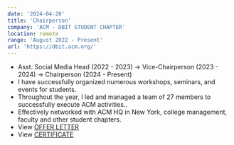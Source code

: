 ```yaml
---
date: '2024-04-20'
title: 'Chairperson'
company: 'ACM - DBIT STUDENT CHAPTER' 
location: remote
range: 'August 2022 - Present'
url: 'https://dbit.acm.org/'
---
```

- Asst. Social Media Head (2022 - 2023) -> Vice-Chairperson (2023 - 2024) -> Chairperson (2024 - Present)
- I have successfully organized numerous workshops, seminars, and events for students.
- Throughout the year, I led and managed a team of 27 members to successfully execute ACM activities..
- Effectively networked with ACM HQ in New York, college management, faculty and other student chapters.
- View [OFFER LETTER](https://drive.google.com/file/d/1q-rr54_-9znx-m1PvEDTYkbu5yGy0miK/view?usp=sharing)
- View [CERTIFICATE](https://drive.google.com/file/d/1q-rr54_-9znx-m1PvEDTYkbu5yGy0miK/view?usp=sharing)



